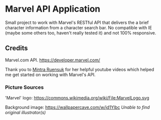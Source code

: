 # Marvel API Application
Small project to work with Marvel's RESTful API that delivers the a brief character information from a character search bar.
No compatible with IE (maybe some others too, haven't really tested it) and not 100% responsive.


## Credits

Marvel.com API. 
https://developer.marvel.com/ 

Thank you to [Mintra Ruensuk](https://mintra-ruensuk.github.io/) for her helpful youtube videos which helped me get started on working with Marvel's API.


### Picture Sources

'Marvel' logo: https://commons.wikimedia.org/wiki/File:MarvelLogo.svg

Background image: 
https://wallpapercave.com/w/jd1Ylbc
*Unable to find original illustrator(s)*
